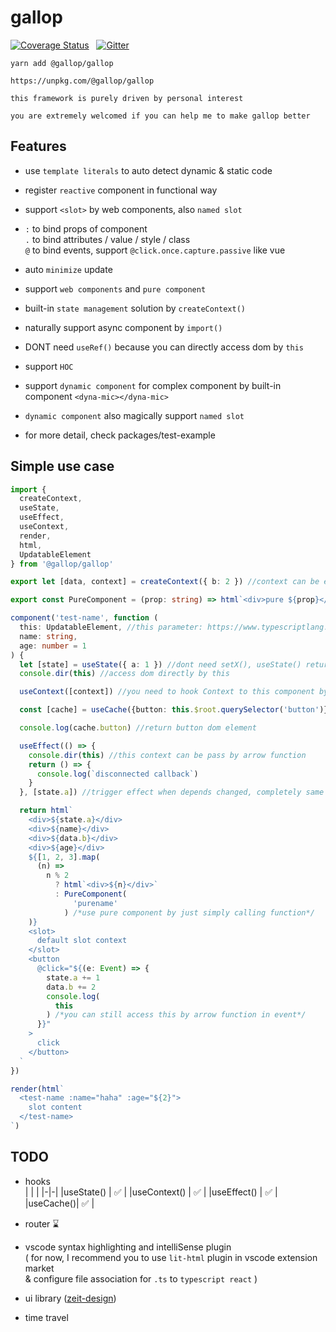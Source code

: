 # gallop

[![Coverage Status](https://coveralls.io/repos/github/tarnishablec/gallop/badge.svg?branch=master)](https://coveralls.io/github/tarnishablec/gallop?branch=master)&nbsp;&nbsp;
[![Gitter](https://badges.gitter.im/gallopweb/community.svg)](https://gitter.im/gallopweb/community?utm_source=badge&utm_medium=badge&utm_campaign=pr-badge)

    yarn add @gallop/gallop

    https://unpkg.com/@gallop/gallop

    this framework is purely driven by personal interest

    you are extremely welcomed if you can help me to make gallop better

## Features

- use `template literals` to auto detect dynamic & static code

- register `reactive` component in functional way

- support `<slot>` by web components, also `named slot`

- `:` to bind props of component  
  `.` to bind attributes / value / style / class  
  `@` to bind events, support `@click.once.capture.passive` like vue

- auto `minimize` update

- support `web components` and `pure component`

- built-in `state management` solution by `createContext()`

- naturally support async component by `import()`

- DONT need `useRef()` because you can directly access dom by `this`

- support `HOC`

- support `dynamic component` for complex component by built-in component `<dyna-mic></dyna-mic>`

- `dynamic component` also magically support `named slot`

- for more detail, check packages/test-example

## Simple use case

```typescript
import {
  createContext,
  useState,
  useEffect,
  useContext,
  render,
  html,
  UpdatableElement
} from '@gallop/gallop'

export let [data, context] = createContext({ b: 2 }) //context can be exported to another component

export const PureComponent = (prop: string) => html`<div>pure ${prop}</div>` //pure component with no any lifecycle

component('test-name', function (
  this: UpdatableElement, //this parameter: https://www.typescriptlang.org/docs/handbook/functions.html
  name: string,
  age: number = 1
) {
  let [state] = useState({ a: 1 }) //dont need setX(), useState() return a proxy, and auto trigger rerender, ⚠ you can only use useState() once in a component declaration
  console.dir(this) //access dom directly by this

  useContext([context]) //you need to hook Context to this component by useContext()

  const [cache] = useCache({button: this.$root.querySelector('button')})  //will not trigger rerender, and only execute once

  console.log(cache.button) //return button dom element

  useEffect(() => {
    console.dir(this) //this context can be pass by arrow function
    return () => {
      console.log(`disconnected callback`)
    }
  }, [state.a]) //trigger effect when depends changed, completely same as react useEffect()

  return html`
    <div>${state.a}</div>
    <div>${name}</div>
    <div>${data.b}</div>
    <div>${age}</div>
    ${[1, 2, 3].map(
      (n) =>
        n % 2
          ? html`<div>${n}</div>`
          : PureComponent(
              'purename'
            ) /*use pure component by just simply calling function*/
    )}
    <slot>
      default slot context
    </slot>
    <button
      @click="${(e: Event) => {
        state.a += 1
        data.b += 2
        console.log(
          this
        ) /*you can still access this by arrow function in event*/
      }}"
    >
      click
    </button>
  `
})

render(html`
  <test-name :name="haha" :age="${2}">
    slot content
  </test-name>
`)
```

## TODO

- hooks  
  | | |
  |-|-|
  |useState() | ✅ |
  |useContext() | ✅ |
  |useEffect() | ✅ |
  |useCache()| ✅ |

- router ⌛

- vscode syntax highlighting and intelliSense plugin  
  ( for now, I recommend you to use `lit-html` plugin in vscode extension market <br>
  & configure file association for `.ts` to `typescript react` )

- ui library ([zeit-design](https://zeit-style.now.sh/))

- time travel
